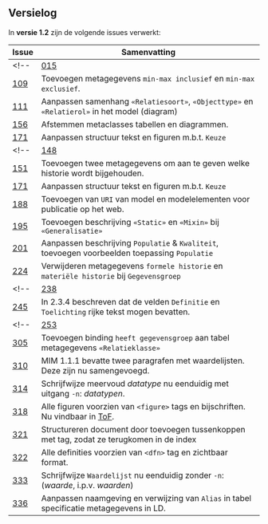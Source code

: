 ## Versielog

In **versie 1.2** zijn de volgende issues verwerkt:

| Issue                                                           | Samenvatting                                                                                  |
|-----------------------------------------------------------------|-----------------------------------------------------------------------------------------------|
<!-- | [015](https://github.com/Geonovum/MIM-Werkomgeving/issues/15)   | Toevoegen metagegeven `Eenheid` aan documentatie.                                             | -->
| [109](https://github.com/Geonovum/MIM-Werkomgeving/issues/109)  | Toevoegen metagegevens `min-max inclusief` en `min-max exclusief`.                            |
| [111](https://github.com/Geonovum/MIM-Werkomgeving/issues/111)  | Aanpassen samenhang `«Relatiesoort»`, `«Objecttype»` en `«Relatierol»` in het model (diagram) |
| [156](https://github.com/Geonovum/MIM-Werkomgeving/issues/156)  | Afstemmen metaclasses tabellen en diagrammen.                                                 |
| [171](https://github.com/Geonovum/MIM-Werkomgeving/issues/171)  | Aanpassen structuur tekst en figuren m.b.t. `Keuze`                                           |
<!-- | [148](https://github.com/Geonovum/MIM-Werkomgeving/issues/148)  | Toevoegen beschrijving uitzondering: wanneer `Relatieklasse` modelleren als `Objecttype`.     | -->
| [151](https://github.com/Geonovum/MIM-Werkomgeving/issues/151)  | Toevoegen twee metagegevens om aan te geven welke historie wordt bijgehouden.                 |
| [171](https://github.com/Geonovum/MIM-Werkomgeving/issues/171)  | Aanpassen structuur tekst en figuren m.b.t. `Keuze`                                           |
| [188](https://github.com/Geonovum/MIM-Werkomgeving/issues/188)  | Toevoegen van `URI` van model en modelelementen voor publicatie op het web.                   |
| [195](https://github.com/Geonovum/MIM-Werkomgeving/issues/195)  | Toevoegen beschrijving `«Static»` en `«Mixin»` bij `«Generalisatie»`                          |
| [201](https://github.com/Geonovum/MIM-Werkomgeving/issues/202)  | Aanpassen beschrijving `Populatie` & `Kwaliteit`, toevoegen voorbeelden toepassing `Populatie`| 
| [224](https://github.com/Geonovum/MIM-Werkomgeving/issues/224)  | Verwijderen metagegevens `formele historie` en `materiële historie` bij `Gegevensgroep`       |
<!-- | [238](https://github.com/Geonovum/MIM-Werkomgeving/issues/238)  | Opnemen toelichting hoe omgaan met een gegeven dat uit meerdere 'data-delen' bestaat.         |  -->
| [245](https://github.com/Geonovum/MIM-Werkomgeving/issues/245)  | In 2.3.4 beschreven dat de velden `Definitie` en `Toelichting` rijke tekst mogen bevatten.    | 
<!-- | [253](https://github.com/Geonovum/MIM-Werkomgeving/issues/253)  | Aanpassen definitie en toelichtring codelijst                                                 | -->
| [305](https://github.com/Geonovum/MIM-Werkomgeving/issues/305)  | Toevoegen binding `heeft gegevensgroep` aan tabel metagegevens `«Relatieklasse»`              |
| [310](https://github.com/Geonovum/MIM-Werkomgeving/issues/310)  | MIM 1.1.1 bevatte twee paragrafen met waardelijsten. Deze zijn nu samengevoegd.               |
| [314](https://github.com/Geonovum/MIM-Werkomgeving/issues/314)  | Schrijfwijze meervoud _datatype_ nu eenduidig met uitgang `-n`: _datatypen_.                  |
| [318](https://github.com/Geonovum/MIM-Werkomgeving/issues/318)  | Alle figuren voorzien van `<figure>` tags en bijschriften. Nu vindbaar in [ToF](#tof).        |
| [321](https://github.com/Geonovum/MIM-Werkomgeving/issues/321)  | Structureren document door toevoegen tussenkoppen met tag, zodat ze terugkomen in de index    |
| [322](https://github.com/Geonovum/MIM-Werkomgeving/issues/322)  | Alle definities voorzien van `<dfn>` tag en zichtbaar format.                                 |
| [333](https://github.com/Geonovum/MIM-Werkomgeving/issues/333)  | Schrijfwijze `Waardelijst` nu eenduidig zonder `-n`: (_waarde_, i.p.v. _waarden_)             |
| [336](https://github.com/Geonovum/MIM-Werkomgeving/issues/336)  | Aanpassen naamgeving en verwijzing van `Alias` in tabel specificatie metagegevens in LD.      |